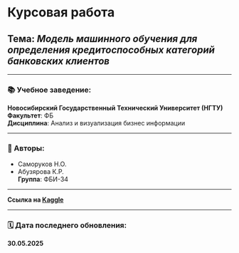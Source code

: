 # Курсовая работа  
## Тема: *Модель машинного обучения для определения кредитоспособных категорий банковских клиентов*

---

### 📚 Учебное заведение:  
**Новосибирский Государственный Технический Университет (НГТУ)**  
**Факультет**: ФБ  
**Дисциплина**: Анализ и визуализация бизнес информации

---

### 👥 Авторы:
- Саморуков Н.О.  
- Абузярова К.Р.  
**Группа**: ФБИ-34

---

**Ссылка на [Kaggle](https://www.kaggle.com/datasets/parisrohan/credit-score-classification?select=train.csv)**

---

### 🗓 Дата последнего обновления:  
**30.05.2025**
